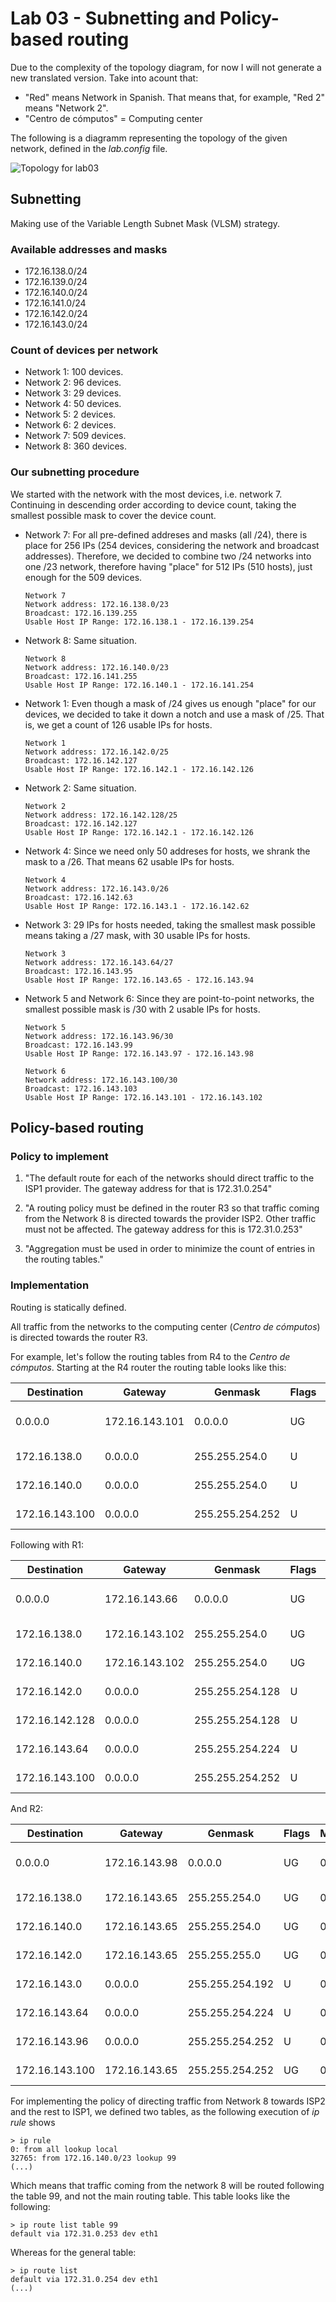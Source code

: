 # Lab 03 - Subnetting and Policy-based routing

Due to the complexity of the topology diagram, for now I will not generate a new translated version. Take into acount that:
- "Red" means Network in Spanish. That means that, for example, "Red 2" means "Network 2".
- "Centro de cómputos" = Computing center

The following is a diagramm representing the topology of the given network, defined in the *lab.config* file.

![Topology for lab03](/readme_img/lab03_topology.png)

## Subnetting

Making use of the Variable Length Subnet Mask (VLSM) strategy.

### Available addresses and masks

- 172.16.138.0/24
- 172.16.139.0/24
- 172.16.140.0/24
- 172.16.141.0/24
- 172.16.142.0/24
- 172.16.143.0/24

### Count of devices per network

- Network 1: 100 devices.
- Network 2: 96 devices.
- Network 3: 29 devices.
- Network 4: 50 devices.
- Network 5: 2 devices.
- Network 6: 2 devices.
- Network 7: 509 devices.
- Network 8: 360 devices.

### Our subnetting procedure

We started with the network with the most devices, i.e. network 7. Continuing in descending order according to device count, taking the smallest possible mask to cover the device count.

- Network 7: For all pre-defined addreses and masks (all /24), there is place for 256 IPs (254 devices, considering the network and broadcast addresses). Therefore, we decided to combine two /24 networks into one /23 network, therefore having "place" for 512 IPs (510 hosts), just enough for the 509 devices.

    ```
    Network 7
    Network address: 172.16.138.0/23
    Broadcast: 172.16.139.255
    Usable Host IP Range: 172.16.138.1 - 172.16.139.254
    ```

- Network 8: Same situation. 
  
    ```
    Network 8
    Network address: 172.16.140.0/23
    Broadcast: 172.16.141.255
    Usable Host IP Range: 172.16.140.1 - 172.16.141.254
    ```

- Network 1: Even though a mask of /24 gives us enough "place" for our devices, we decided to take it down a notch and use a mask of /25. That is, we get a count of 126 usable IPs for hosts.

    ```
    Network 1
    Network address: 172.16.142.0/25
    Broadcast: 172.16.142.127
    Usable Host IP Range: 172.16.142.1 - 172.16.142.126
    ```

- Network 2: Same situation.

    ```
    Network 2
    Network address: 172.16.142.128/25
    Broadcast: 172.16.142.127
    Usable Host IP Range: 172.16.142.1 - 172.16.142.126
    ```

- Network 4: Since we need only 50 addreses for hosts, we shrank the mask to a /26. That means 62 usable IPs for hosts.

    ```
    Network 4
    Network address: 172.16.143.0/26
    Broadcast: 172.16.142.63
    Usable Host IP Range: 172.16.143.1 - 172.16.142.62
    ```

- Network 3: 29 IPs for hosts needed, taking the smallest mask possible means taking a /27 mask, with 30 usable IPs for hosts.

    ```
    Network 3
    Network address: 172.16.143.64/27
    Broadcast: 172.16.143.95
    Usable Host IP Range: 172.16.143.65 - 172.16.143.94
    ```

- Network 5 and Network 6: Since they are point-to-point networks, the smallest possible mask is /30 with 2 usable IPs for hosts.

    ```
    Network 5
    Network address: 172.16.143.96/30
    Broadcast: 172.16.143.99
    Usable Host IP Range: 172.16.143.97 - 172.16.143.98
    ```

    ```
    Network 6
    Network address: 172.16.143.100/30
    Broadcast: 172.16.143.103
    Usable Host IP Range: 172.16.143.101 - 172.16.143.102
    ```

## Policy-based routing

### Policy to implement

1. "The default route for each of the networks should direct traffic to the ISP1 provider. The gateway address for that is 172.31.0.254"

2. "A routing policy must be defined in the router R3 so that traffic coming from the Network 8 is directed towards the provider ISP2. Other traffic must not be affected. The gateway address for this is 172.31.0.253"

3. "Aggregation must be used in order to minimize the count of entries in the routing tables."

### Implementation

Routing is statically defined.

All traffic from the networks to the computing center (*Centro de cómputos*) is directed towards the router R3.

For example, let's follow the routing tables from R4 to the *Centro de cómputos*. Starting at the R4 router the routing table looks like this:

| Destination | Gateway | Genmask | Flags | Metric | Ref | Use | Iface | //Comment |
| ---- | ---- | ---- | ---- | ---- | ---- | ---- | ---- | ---- |
| 0.0.0.0 | 172.16.143.101 | 0.0.0.0 | UG | 0 | 0 | 0 | eth2 | default-gateway to R1 |
| 172.16.138.0 | 0.0.0.0 | 255.255.254.0 | U | 0 | 0 | 0 | eth0 | to network 7 |
| 172.16.140.0 | 0.0.0.0 | 255.255.254.0 | U | 0 | 0 | 0 | eth1 | to network 8 |
| 172.16.143.100 | 0.0.0.0 | 255.255.254.252 | U | 0 | 0 | 0 | eth2 | to network 6 |

Following with R1:

| Destination | Gateway | Genmask | Flags | Metric | Ref | Use | Iface | //Comment |
| ---- | ---- | ---- | ---- | ---- | ---- | ---- | ---- | ---- |
| 0.0.0.0 | 172.16.143.66 | 0.0.0.0 | UG | 0 | 0 | 0 | eth2 | default-gateway to R2 |
| 172.16.138.0 | 172.16.143.102 | 255.255.254.0 | UG | 0 | 0 | 0 | eth3 | to network 7 via R4 |
| 172.16.140.0 | 172.16.143.102 | 255.255.254.0 | UG | 0 | 0 | 0 | eth3 | to network 8 via R4|
| 172.16.142.0 | 0.0.0.0 | 255.255.254.128 | U | 0 | 0 | 0 | eth0 | to network 1 |
| 172.16.142.128 | 0.0.0.0 | 255.255.254.128 | U | 0 | 0 | 0 | eth1 | to network 2 |
| 172.16.143.64 | 0.0.0.0 | 255.255.254.224 | U | 0 | 0 | 0 | eth2 | to network 3 |
| 172.16.143.100 | 0.0.0.0 | 255.255.254.252 | U | 0 | 0 | 0 | eth3 | to network 6 |

And R2:

| Destination | Gateway | Genmask | Flags | Metric | Ref | Use | Iface | //Comment |
| ---- | ---- | ---- | ---- | ---- | ---- | ---- | ---- | ---- |
| 0.0.0.0 | 172.16.143.98 | 0.0.0.0 | UG | 0 | 0 | 0 | eth2 | default-gateway to R3 |
| 172.16.138.0 | 172.16.143.65 | 255.255.254.0 | UG | 0 | 0 | 0 | eth1 | to network 7 via R1 |
| 172.16.140.0 | 172.16.143.65 | 255.255.254.0 | UG | 0 | 0 | 0 | eth1 | to network 8 via R1 |
| 172.16.142.0 | 172.16.143.65 | 255.255.255.0 | UG | 0 | 0 | 0 | eth1 | to network 1 via R1 |
| 172.16.143.0 | 0.0.0.0 | 255.255.254.192 | U | 0 | 0 | 0 | eth0 | to network 4 |
| 172.16.143.64 | 0.0.0.0 | 255.255.254.224 | U | 0 | 0 | 0 | eth1 | to network 3 |
| 172.16.143.96 | 0.0.0.0 | 255.255.254.252 | U | 0 | 0 | 0 | eth2 | to network 5 |
| 172.16.143.100 | 172.16.143.65 | 255.255.254.252 | UG | 0 | 0 | 0 | eth1 | to network 6 via R1 |

For implementing the policy of directing traffic from Network 8 towards ISP2 and the rest to ISP1, we defined two tables, as the following execution of *ip rule* shows

```
> ip rule
0: from all lookup local
32765: from 172.16.140.0/23 lookup 99
(...)
```

Which means that traffic coming from the network 8 will be routed following the table 99, and not the main routing table. This table looks like the following:

```
> ip route list table 99
default via 172.31.0.253 dev eth1
```

Whereas for the general table:

```
> ip route list
default via 172.31.0.254 dev eth1
(...)
```